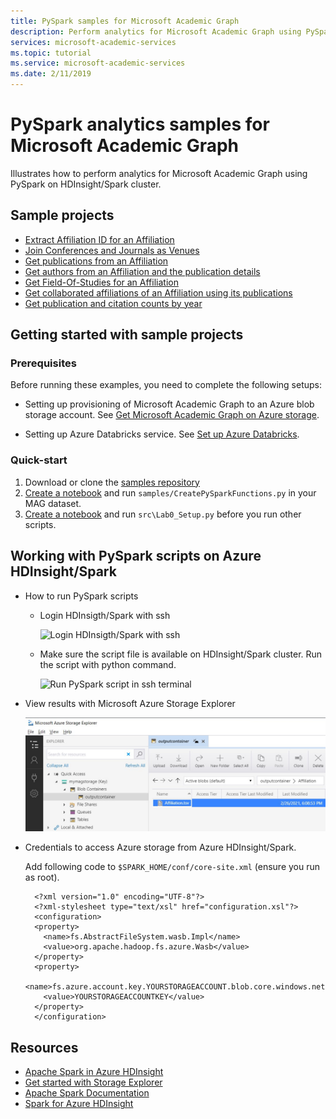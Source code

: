 ```yaml
---
title: PySpark samples for Microsoft Academic Graph
description: Perform analytics for Microsoft Academic Graph using PySpark on HDInsight/Spark cluster
services: microsoft-academic-services
ms.topic: tutorial
ms.service: microsoft-academic-services
ms.date: 2/11/2019
---
```

# PySpark analytics samples for Microsoft Academic Graph

Illustrates how to perform analytics for Microsoft Academic Graph using PySpark on HDInsight/Spark cluster.

## Sample projects

* [Extract Affiliation ID for an Affiliation](https://github.com/Azure-Samples/microsoft-academic-graph-pyspark-samples/blob/master/src/Lab1_ExtractAffiliation.py)
* [Join Conferences and Journals as Venues](https://github.com/Azure-Samples/microsoft-academic-graph-pyspark-samples/blob/master/src/Lab2_UnionVenues.py)
* [Get publications from an Affiliation](https://github.com/Azure-Samples/microsoft-academic-graph-pyspark-samples/blob/master/src/Lab3_JoinPaperAuthorAffiliation.py)
* [Get authors from an Affiliation and the publication details](https://github.com/Azure-Samples/microsoft-academic-graph-pyspark-samples/blob/master/src/Lab4_CreateTable_Extract.py)
* [Get Field-Of-Studies for an Affiliation](https://github.com/Azure-Samples/microsoft-academic-graph-pyspark-samples/blob/master/src/Lab5_CreateTableByTvf.py)
* [Get collaborated affiliations of an Affiliation using its publications](https://github.com/Azure-Samples/microsoft-academic-graph-pyspark-samples/blob/master/src/Lab6_GetPartnerData.py)
* [Get publication and citation counts by year](https://github.com/Azure-Samples/microsoft-academic-graph-pyspark-samples/blob/master/src/Lab7_GroupByYear.py)

## Getting started with sample projects

### Prerequisites

Before running these examples, you need to complete the following setups:

* Setting up provisioning of Microsoft Academic Graph to an Azure blob storage account. See [Get Microsoft Academic Graph on Azure storage](get-started-setup-provisioning.md).

* Setting up Azure Databricks service. See [Set up Azure Databricks](get-started-setup-databricks.md).

### Quick-start

1. Download or clone the [samples repository](https://github.com/Azure-Samples/microsoft-academic-graph-pyspark-samples)
1. [Create a notebook](https://docs.azuredatabricks.net/user-guide/notebooks/notebook-manage.html#create-a-notebook) and run `samples/CreatePySparkFunctions.py` in your MAG dataset.
1. [Create a notebook](https://docs.azuredatabricks.net/user-guide/notebooks/notebook-manage.html#create-a-notebook) and run `src\Lab0_Setup.py` before you run other scripts.

## Working with PySpark scripts on Azure HDInsight/Spark

* How to run PySpark scripts
  * Login HDInsigth/Spark with ssh

    ![Login HDInsigth/Spark with ssh](media/samples-login-hdinsight.png "Login HDInsigth/Spark with ssh")

  * Make sure the script file is available on HDInsight/Spark cluster. Run the script with python command.

    ![Run PySpark script in ssh terminal](media/samples-run-pyspark-script.png "Run PySpark script in ssh terminal")

* View results with Microsoft Azure Storage Explorer

    ![View result with Microsoft Azure Storage Explorer](media/samples-view-pyspark-script-results.png "View result with Microsoft Azure Storage Explorer")

* Credentials to access Azure storage from Azure HDInsight/Spark.

  Add following code to `$SPARK_HOME/conf/core-site.xml` (ensure you run as root).

        <?xml version="1.0" encoding="UTF-8"?>
        <?xml-stylesheet type="text/xsl" href="configuration.xsl"?>
        <configuration>
        <property>
          <name>fs.AbstractFileSystem.wasb.Impl</name>
          <value>org.apache.hadoop.fs.azure.Wasb</value>
        </property>
        <property>
          <name>fs.azure.account.key.YOURSTORAGEACCOUNT.blob.core.windows.net</name>
          <value>YOURSTORAGEACCOUNTKEY</value>
        </property>
        </configuration>

## Resources

* [Apache Spark in Azure HDInsight](https://docs.microsoft.com/en-us/azure/hdinsight/spark/apache-spark-overview)
* [Get started with Storage Explorer](https://docs.microsoft.com/en-us/azure/vs-azure-tools-storage-manage-with-storage-explorer)
* [Apache Spark Documentation](https://spark.apache.org/docs/2.3.0/)
* [Spark for Azure HDInsight](https://blogs.msdn.microsoft.com/uk_faculty_connection/2017/03/15/spark-for-azure-hdinsight/)
